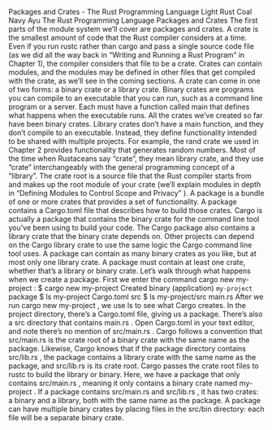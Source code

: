 Packages and Crates - The Rust Programming Language
Light
Rust
Coal
Navy
Ayu
The Rust Programming Language
Packages and Crates
The first parts of the module system we’ll cover are packages and crates.
A
crate
is the smallest amount of code that the Rust compiler considers at a
time. Even if you run
rustc
rather than
cargo
and pass a single source code
file (as we did all the way back in “Writing and Running a Rust Program” in
Chapter 1), the compiler considers that file to be a crate. Crates can contain
modules, and the modules may be defined in other files that get compiled with
the crate, as we’ll see in the coming sections.
A crate can come in one of two forms: a binary crate or a library crate.
Binary crates
are programs you can compile to an executable that you can run,
such as a command line program or a server. Each must have a function called
main
that defines what happens when the executable runs. All the crates we’ve
created so far have been binary crates.
Library crates
don’t have a
main
function, and they don’t compile to an
executable. Instead, they define functionality intended to be shared with
multiple projects. For example, the
rand
crate we used in
Chapter
2
provides functionality that generates random numbers.
Most of the time when Rustaceans say “crate”, they mean library crate, and they
use “crate” interchangeably with the general programming concept of a “library”.
The
crate root
is a source file that the Rust compiler starts from and makes
up the root module of your crate (we’ll explain modules in depth in
“Defining
Modules to Control Scope and Privacy”
).
A
package
is a bundle of one or more crates that provides a set of
functionality. A package contains a
Cargo.toml
file that describes how to
build those crates. Cargo is actually a package that contains the binary crate
for the command line tool you’ve been using to build your code. The Cargo
package also contains a library crate that the binary crate depends on. Other
projects can depend on the Cargo library crate to use the same logic the Cargo
command line tool uses.
A package can contain as many binary crates as you like, but at most only one
library crate. A package must contain at least one crate, whether that’s a
library or binary crate.
Let’s walk through what happens when we create a package. First we enter the
command
cargo new my-project
:
$ cargo new my-project
     Created binary (application) `my-project` package
$ ls my-project
Cargo.toml
src
$ ls my-project/src
main.rs
After we run
cargo new my-project
, we use
ls
to see what Cargo creates. In
the project directory, there’s a
Cargo.toml
file, giving us a package.
There’s also a
src
directory that contains
main.rs
. Open
Cargo.toml
in
your text editor, and note there’s no mention of
src/main.rs
. Cargo follows a
convention that
src/main.rs
is the crate root of a binary crate with the same
name as the package. Likewise, Cargo knows that if the package directory
contains
src/lib.rs
, the package contains a library crate with the same name
as the package, and
src/lib.rs
is its crate root. Cargo passes the crate root
files to
rustc
to build the library or binary.
Here, we have a package that only contains
src/main.rs
, meaning it only
contains a binary crate named
my-project
. If a package contains
src/main.rs
and
src/lib.rs
, it has two crates: a binary and a library, both with the same
name as the package. A package can have multiple binary crates by placing files
in the
src/bin
directory: each file will be a separate binary crate.